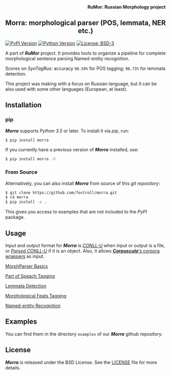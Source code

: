 <div align="right"><strong>RuMor: Russian Morphology project</strong></div>
<h2 align="center">Morra: morphological parser (POS, lemmata, NER etc.)</h2>

[![PyPI Version](https://img.shields.io/pypi/v/morra?color=blue)](https://pypi.org/project/morra/)
[![Python Version](https://img.shields.io/pypi/pyversions/morra?color=blue)](https://www.python.org/)
[![License: BSD-3](https://img.shields.io/badge/License-BSD-brightgreen.svg)](https://opensource.org/licenses/BSD-3-Clause)

A part of ***RuMor*** project. It provides tools to organize a pipeline for
complete morphological sentence parsing Named-entity recognition.

Scores on *SynTagRus*: accuracy `98.50%` for POS tagging; `98.73%` for lemmata
detection.

This project was making with a focus on Russian language, but it can be also
used with some other languages (European, at least).

## Installation

### pip

***Morra*** supports *Python 3.5* or later. To install it via *pip*, run:
```sh
$ pip install morra
```

If you currently have a previous version of ***Morra*** installed, use:
```sh
$ pip install morra -U
```

### From Source

Alternatively, you can also install ***Morra*** from source of this *git
repository*:
```sh
$ git clone https://github.com/fostroll/morra.git
$ cd morra
$ pip install -e .
```
This gives you access to examples that are not included to the *PyPI* package.

## Usage

Input and output format for ***Morra*** is
[*CONLL-U*](https://universaldependencies.org/format.html) when input or
output is a file, or
[*Parsed CONLL-U*](https://github.com/fostroll/corpuscula/blob/master/doc/README_PARSED_CONLLU.md)
if it is an object. Also, it allows
[***Corpuscula***'s corpora wrappers](https://github.com/fostroll/corpuscula/blob/master/doc/README_CORPORA.md)
as input.

[MorphParser Basics](https://github.com/fostroll/morra/blob/master/doc/README_BASICS.md)

[Part of Speach Tagging](https://github.com/fostroll/morra/blob/master/doc/README_POS.md)

[Lemmata Detection](https://github.com/fostroll/morra/blob/master/doc/README_LEMMA.md)

[Morphological Feats Tagging](https://github.com/fostroll/morra/blob/master/doc/README_FEATS.md)

[Named-entity Recognition](https://github.com/fostroll/morra/blob/master/doc/README_NER.md)

## Examples

You can find them in the directory `examples` of our ***Morra*** github
repository.

## License

***Morra*** is released under the BSD License. See the
[LICENSE](https://github.com/fostroll/morra/blob/master/LICENSE) file for more
details.
